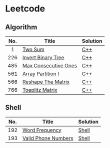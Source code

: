# Leetcode

## Algorithm

|  No. | Title | Solution |
|:----:|-------------|------|
| 1    | [Two Sum](https://leetcode.com/problems/array-partition-i/description/) | [C++](https://github.com/carolinetychen/Leetcode/tree/master/Algorithms/TwoSum) |
| 226  | [Invert Binary Tree](https://leetcode.com/problems/invert-binary-tree/description/) | [C++](https://github.com/carolinetychen/Leetcode/tree/master/Algorithms/InvertBinaryTree) |
| 485  | [Max Consecutive Ones](https://leetcode.com/problems/max-consecutive-ones/description/)| [C++](https://github.com/carolinetychen/Leetcode/tree/master/Algorithms/MaxConsecutiveOnes) |
| 561  | [Array Partition I](https://leetcode.com/problems/array-partition-i/description/)| [C++](https://github.com/carolinetychen/Leetcode/tree/master/Algorithms/ArrayPartitionI) |
| 566  | [Reshape The Matrix](https://leetcode.com/problems/reshape-the-matrix/description/) | [C++](https://github.com/carolinetychen/Leetcode/tree/master/Algorithms/ReshapeTheMatrix) |
| 766  | [Toeplitz Matrix](https://leetcode.com/problems/toeplitz-matrix/description/) | [C++](https://github.com/carolinetychen/Leetcode/tree/master/Algorithms/ToeplitzMatrix) |

## Shell

|  No. | Title | Solution |
|:----:|-------------|------|
| 192  | [Word Frequency](https://leetcode.com/problems/word-frequency/description/) | [Shell](https://github.com/carolinetychen/Leetcode/tree/master/Shell/WordFrequency) |
| 193  | [Valid Phone Numbers](https://leetcode.com/problems/valid-phone-numbers/) | [Shell](https://github.com/carolinetychen/Leetcode/tree/master/Shell/ValidPhoneNumbers) |